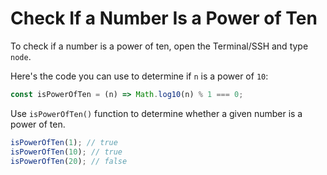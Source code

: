 # Check If a Number Is a Power of Ten

To check if a number is a power of ten, open the Terminal/SSH and type `node`.

Here's the code you can use to determine if `n` is a power of `10`:

```js
const isPowerOfTen = (n) => Math.log10(n) % 1 === 0;
```

Use `isPowerOfTen()` function to determine whether a given number is a power of ten.

```js
isPowerOfTen(1); // true
isPowerOfTen(10); // true
isPowerOfTen(20); // false
```
